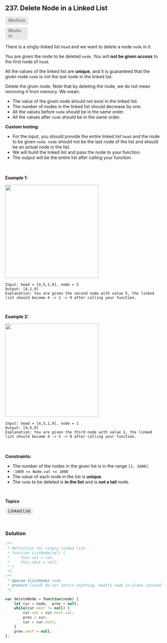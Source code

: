 ## 237. Delete Node in a Linked List
<p> <span style="background-color:#E8E8E8; padding:3px 9px 6px 10px; border-radius:4px; color:gray; font-weight:600" >Medium</span></p>
<p style="background-color:#E8E8E8; width:54px; padding:2px 9px 4px 10px; border-radius:4px; color:gray; font-weight:600" >Medium</p>

There is a singly-linked list ```head``` and we want to delete a node ```node``` in it.

You are given the node to be deleted ```node```. You will **not be given access** to the first node of ```head```.

All the values of the linked list are **unique**, and it is guaranteed that the given node ```node``` is not the last node in the linked list.

Delete the given node. Note that by deleting the node, we do not mean removing it from memory. We mean:
- The value of the given node should not exist in the linked list.
- The number of nodes in the linked list should decrease by one.
- All the values before ```node``` should be in the same order.
- All the values after ```node``` should be in the same order.


**Custom testing:**
- For the input, you should provide the entire linked list ```head``` and the node to be given ```node```. ```node``` should not be the last node of the list and should be an actual node in the list.
- We will build the linked list and pass the node to your function.
- The output will be the entire list after calling your function.


<br><br>
**Example 1:** 

<img src="https://assets.leetcode.com/uploads/2020/09/01/node1.jpg" width="300px"/>

<br>  

```
Input: head = [4,5,1,9], node = 5
Output: [4,1,9]
Explanation: You are given the second node with value 5, the linked list should become 4 -> 1 -> 9 after calling your function.
```

<br> 

**Example 2:**

<img src="https://assets.leetcode.com/uploads/2020/09/01/node2.jpg" width="300px"/>

<br>  

```
Input: head = [4,5,1,9], node = 1
Output: [4,5,9]
Explanation: You are given the third node with value 1, the linked list should become 4 -> 5 -> 9 after calling your function.
```

<br><br>
**Constraints:**
- The number of the nodes in the given list is in the range ```[2, 1000]```.
- ```-1000 <= Node.val <= 1000```
- The value of each node in the list is **unique**.
- The ```node``` to be deleted is **in the list** and is **not a tail** node.

<br>

**Topics** <br>

<p> <span style="background-color:#E8E8E8; padding:2px 9px 5px 10px; border-radius:12px;" >Linked List</span></p>

<br>

### Solution
``` jsx
/**
 * Definition for singly-linked list.
 * function ListNode(val) {
 *     this.val = val;
 *     this.next = null;
 * }
 */
/**
 * @param {ListNode} node
 * @return {void} Do not return anything, modify node in-place instead.
 */

var deleteNode = function(node) {
    let cur = node,  prev = null;
    while(cur.next != null) {
        cur.val = cur.next.val;
        prev = cur;
        cur = cur.next;
    }
    prev.next = null;
};
```

